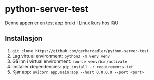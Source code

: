 # python-server-test

Denne appen er en test app brukt i Linux kurs hos iQU

## Installasjon

1. `git clone https://github.com/gerhardadler/python-server-test`
2. Lag virtual environment: `python3 -m venv venv`
3. Gå inn i virtual environment: `source venv/bin/activate`
4. Installer dependencies: `pip install -r requirements.txt`
5. Kjør app: `uvicorn app.main:app --host 0.0.0.0 --port <port>`
